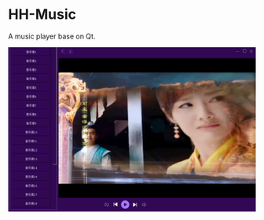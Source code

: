 # HH-Music
A music player base on Qt.

![HH-Music](https://github.com/summerCol/HH-Music/blob/master/pic/hhmusic.png)
